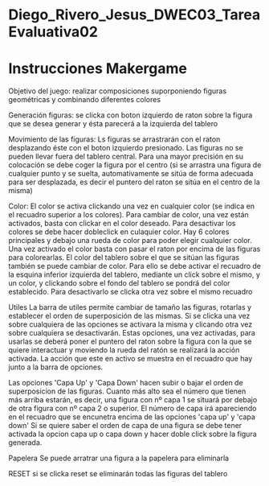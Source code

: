 # Diego_Rivero_Jesus_DWEC03_TareaEvaluativa02
 # Instrucciones Makergame #

Objetivo del juego: realizar composiciones suporponiendo figuras geométricas y combinando diferentes colores

Generación figuras: se clicka con boton izquierdo de raton sobre la figura que se desea generar y ésta parecerá a la izquierda del tablero

Movimiento de las figuras: Ls figuras se arrastrarán con el raton desplazando éste con el boton izquierdo presionado. Las figuras no se pueden llevar fuera del tablero central. Para una mayor precisión en su colocación se debe coger la figura por el centro (si se arrastra una figura de cualquier punto y se suelta, automativamente se sitúa de forma adecuada para ser desplazada, es decir el puntero del raton se sitúa en el centro de la misma)

Color: 
El color se activa clickando una vez en cualquier color (se indica en el recuadro superior a los colores). 
Para cambiar de color, una vez están activados, basta con clickar en el color deseado. 
Para desactivar los colores se debe hacer dobleclick en culaquier color.
Hay 6 colores principales y debajo una rueda de color para poder elegir cualquier color. 
Una vez activado el color basta con pasar el raton por encima de las figuras para colorearlas.
El color del tablero sobre el que se sitúan las figuras también se puede cambiar de color. Para ello se debe activar el recuadro de la esquina inferior izquierda del tablero, mediante un click sobre el mismo, y un color, y clickando sobre el fondo del tablero se pondrá del color establecido. Para desactivarlo se clicka otra vez sobre el mismo recuadro


Utiles
La barra de utiles permite cambiar de tamaño las figuras, rotarlas y establecer el orden de superposición de las mismas.
Si se clicka una vez sobre cualquiera de las opciones se activara la misma y clicando otra vez sobre cualquiera se desactivarán. 
Estas opciones, una vez activadas, para usarlas se deberá poner el puntero del raton sobre la figura con la que se quiere interactuar y moviendo la rueda del ratón se realizará la acción activada. La acción que este en activo se muestra en el recuadro que hay junto a la barra de opciones.

Las opciones 'Capa Up' y 'Capa Down' hacen subir o bajar el orden de superposicion de las figuras. Cuanto más alto sea el número que tienen más arriba estarán, es decir, una figura con nº capa 1 se situará por debajo de otra figura con nº capa 2 o superior. El número de capa irá apareciendo en el recuadro que se encunetra encima de las opciones 'capa up' y 'capa down'
Si se quiere saber el orden de capa de una figura se debe tener activada la opcion capa up o capa down y hacer doble click sobre la figura generada. 

Papelera
Se puede arratrar una figura a la papelera para eliminarla

RESET
si se clicka reset se eliminarán todas las figuras del tablero
